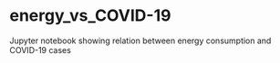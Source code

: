 # energy_vs_COVID-19
Jupyter notebook showing relation between energy consumption and COVID-19 cases

